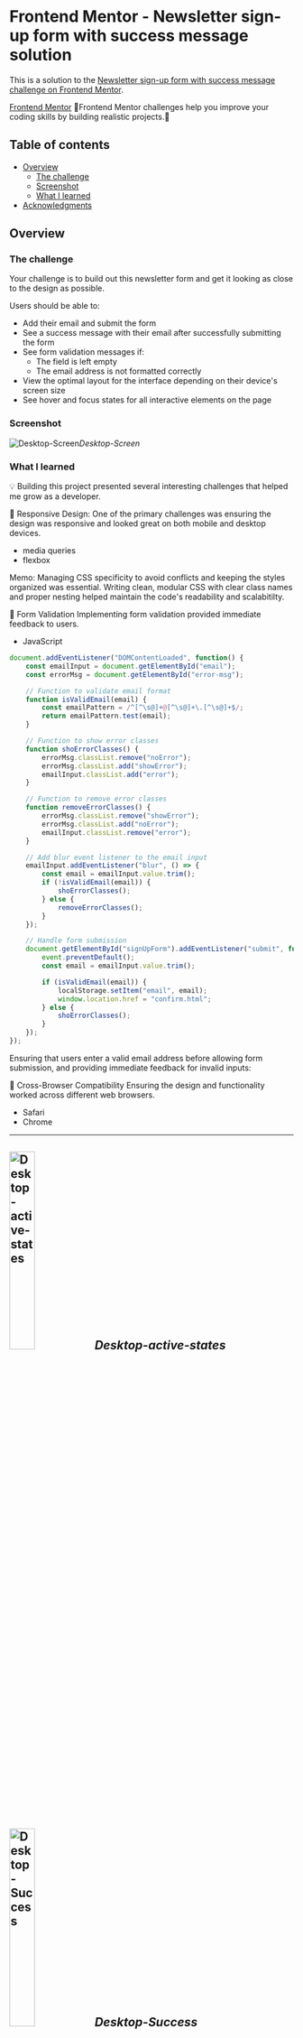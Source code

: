 # Frontend Mentor - Newsletter sign-up form with success message solution

This is a solution to the [Newsletter sign-up form with success message challenge on Frontend Mentor](https://www.frontendmentor.io/challenges/newsletter-signup-form-with-success-message-3FC1AZbNrv). 

[Frontend Mentor](https://www.frontendmentor.io) 
🔹Frontend Mentor challenges help you improve your coding skills by building realistic projects.🔹

## Table of contents

- [Overview](#overview)
  - [The challenge](#the-challenge)
  - [Screenshot](#screenshot)
  - [What I learned](#what-i-learned)
- [Acknowledgments](#acknowledgments)

## Overview

### The challenge
Your challenge is to build out this newsletter form and get it looking as close to the design as possible.

Users should be able to:

- Add their email and submit the form
- See a success message with their email after successfully submitting the form
- See form validation messages if:
  - The field is left empty
  - The email address is not formatted correctly
- View the optimal layout for the interface depending on their device's screen size
- See hover and focus states for all interactive elements on the page

### Screenshot

![Desktop-Screen](https://github.com/MikaZ21/Results-Summary-Component/assets/93892096/e9cc1e4e-9f5e-4243-8d0b-41070ceda4bd)*Desktop-Screen*

### What I learned
💡 Building this project presented several interesting challenges that helped me grow as a developer.

📍 Responsive Design:
One of the primary challenges was ensuring the design was responsive and looked great on both mobile and desktop devices. 
* media queries
* flexbox

Memo: Managing CSS specificity to avoid conflicts and keeping the styles organized was essential. Writing clean, modular CSS with clear class names and proper nesting helped maintain the code's readability and scalabitilty.

📍 Form Validation
Implementing form validation provided immediate feedback to users.
* JavaScript

```js
document.addEventListener("DOMContentLoaded", function() {
    const emailInput = document.getElementById("email");
    const errorMsg = document.getElementById("error-msg");

    // Function to validate email format
    function isValidEmail(email) {
        const emailPattern = /^[^\s@]+@[^\s@]+\.[^\s@]+$/;
        return emailPattern.test(email);
    }

    // Function to show error classes
    function shoErrorClasses() {
        errorMsg.classList.remove("noError");
        errorMsg.classList.add("showError");
        emailInput.classList.add("error");
    }

    // Function to remove error classes
    function removeErrorClasses() {
        errorMsg.classList.remove("showError");
        errorMsg.classList.add("noError");
        emailInput.classList.remove("error");
    }

    // Add blur event listener to the email input
    emailInput.addEventListener("blur", () => {
        const email = emailInput.value.trim();
        if (!isValidEmail(email)) {
            shoErrorClasses();
        } else {
            removeErrorClasses();
        }
    });

    // Handle form submission
    document.getElementById("signUpForm").addEventListener("submit", function(event) {
        event.preventDefault();
        const email = emailInput.value.trim();

        if (isValidEmail(email)) {
            localStorage.setItem("email", email);
            window.location.href = "confirm.html";
        } else {
            shoErrorClasses();
        }
    });
});
```

Ensuring that users enter a valid email address before allowing form submission,
and providing immediate feedback for invalid inputs:

📍 Cross-Browser Compatibility
Ensuring the design and functionality worked across different web browsers.
* Safari
* Chrome

---
<img alt="Desktop-active-states" src="https://github.com/MikaZ21/Results-Summary-Component/assets/93892096/91f2c479-d8ab-4918-89b3-b1137a4f57d1" width="30%" height="30%">*Desktop-active-states*
---
<img alt="Desktop-Success" src="https://github.com/MikaZ21/Results-Summary-Component/assets/93892096/f88b4209-e6a8-47d0-8d62-41435857b58b" width="30%" height="30%">*Desktop-Success*
---
<img alt="Desktop-Success-active" src="https://github.com/MikaZ21/Results-Summary-Component/assets/93892096/cf3ae2e7-f1a7-4001-bd7d-64cb06f6b2f3" width="30%" height="30%">*Desktop-Success-active*
---
<img alt="Desktop-error-states" src="https://github.com/MikaZ21/Results-Summary-Component/assets/93892096/cf3f7589-9891-4e59-b051-a776266ddb59" width="30%" height="30%">*Desktop-error-states*

Email validation: Display error messages and highlight incorrect inputs or left empty,
ensuring a user-friendly form submission process.
---
<img alt="Mobile-Screen" src="https://github.com/MikaZ21/Results-Summary-Component/assets/93892096/6b0aaf17-5593-49d3-8663-ac8498c8c5de" width="30%" height="30%">*Mobile-Screen*
---
<img alt="Mobile-Success" src="https://github.com/MikaZ21/Results-Summary-Component/assets/93892096/69da9c3a-a143-4214-83d1-187326434270" width="30%" height="30%">*Mobile-Success*
---

## Acknowledgments

A special thanks to [Poulami Saha](https://www.youtube.com/watch?v=LJB9qT0BjuU), whose step-by-step tutorial was invaluable in guiding me through this project✨